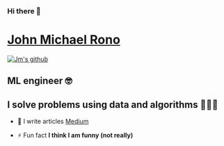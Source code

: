 ### Hi there 👋

# [John Michael Rono](https://jayem-11.github.io/johnmichaelrono.github.io/)


<a href="https://github.com/sonylomo/github-readme-stats">
  <img align="center" src="https://media.giphy.com/media/v1.Y2lkPTc5MGI3NjExdzl2a21pb2E3dWk2MDliOHo1NzNhajg4c2Z0NjJlMHNlemFxZXJxNiZlcD12MV9pbnRlcm5hbF9naWZfYnlfaWQmY3Q9Zw/MKorKFj0Muz4P0CI7D/giphy.gif" alt="Jm's github" />
</a>

## ML engineer 🤓 

## I solve problems using data and algorithms 👨🏽‍💻

- 📝 I write articles [Medium](https://medium.com/@johnmichaelrono/about)

- ⚡ Fun fact **I think I am funny (not really)**

